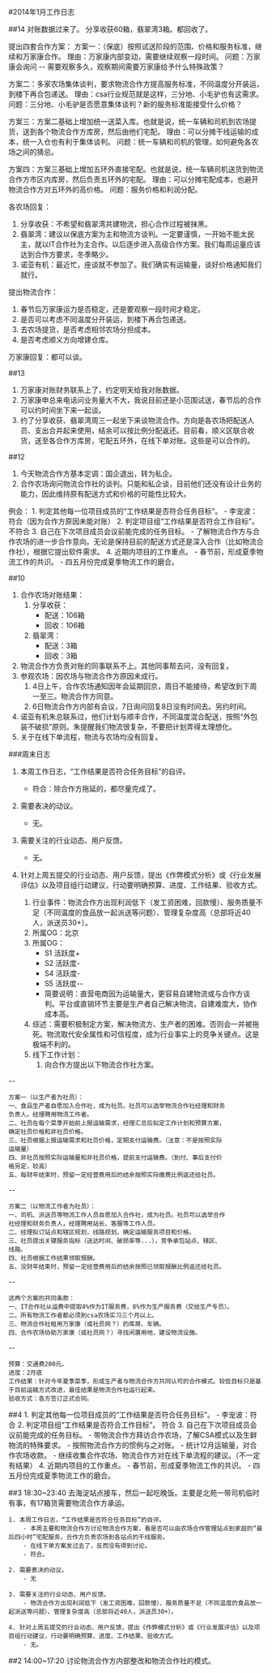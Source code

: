 #2014年1月工作日志

##14
对账数据过来了。
分享收获60箱，翡翠湾3箱。都回收了。

提出四套合作方案：
方案一：（保底）按照试送阶段的范围、价格和服务标准，继续和万家康合作。
理由：万家康内部变动，需要继续观察一段时间。
问题：万家康会询问 -- 需要观察多久，观察期间需要万家康给予什么特殊政策？

方案二：多家农场集体谈判，要求物流合作方提高服务标准，不同温度分开装运，
到楼下再合包递送。
理由：csa行业规范就是这样，三分地、小毛驴也有这需求。
问题：三分地、小毛驴是否愿意集体谈判？新的服务标准能接受什么价格？

方案三：方案二基础上增加统一送菜入库。也就是说，统一车辆和司机到农场提
货，送到各个物流合作方库房，然后由他们宅配。
理由：可以分摊干线运输的成本，统一入仓也有利于集体谈判。
问题：统一车辆和司机的管理，如何避免各农场之间的猜忌。

方案四：方案三基础上增加五环外直接宅配。也就是说，统一车辆司机送货到物流
合作方市区内库房，然后负责五环外的宅配。
理由：可以分摊宅配成本，也避开物流合作方对五环外的高价格。
问题：服务价格和利润分配。

各农场回复：
1. 分享收获：不希望和翡翠湾共建物流，担心合作过程被抹黑。
2. 翡翠湾：建议以保底方案为主和物流方谈判。一定要谨慎，一开始不能太民主，就以IT合作社为主合作。以后逐步进入高级合作方案。我们每周运量应该达到合作方要求，冬季略少。
3. 诺亚有机：最近忙，座谈就不参加了。我们确实有运输量，谈好价格通知我们就行。

提出物流合作：
1. 春节后万家康运力是否稳定，还是要观察一段时间才稳定。
2. 是否可以考虑不同温度分开装运，到楼下再合包递送。
3. 去农场提货，是否考虑相邻农场分担成本。
4. 是否考虑顺义方向增建仓库。

万家康回复：都可以谈。

##13
1. 万家康对账财务联系上了，约定明天给我对账数据。
2. 万家康申总来电话问业务量大不大，我说目前还是小范围试送，春节后的合作可以约时间坐下来一起谈。
3. 约了分享收获、翡翠湾周三一起坐下来谈物流合作。方向是各农场把配送人员、支出合并起来使用，结余可以按比例分配返还。目前看，顺义区联合收货，送至各合作方库房，宅配五环外，在线下单对账。这些是可以合作的。

##12
1. 今天物流合作方基本定调：国企退出，转为私企。
2. 合作农场询问物流合作社的谈判。只能和私企谈，目前他们还没有设计业务的能力，因此维持原有配送方式和价格的可能性比较大。

例会：
	1. 判定其他每一位项目成员的“工作结果是否符合任务目标”。
		- 李宠波：符合（因为合作方原因未能对账）
	2. 判定项目组“工作结果是否符合工作目标”。
		不符合 
	3. 自己在下次项目成员会议前能完成的任务目标。
		- 了解物流合作方与合作农场的进一步合作意向。无论是保持目前的配送方式还是深入合作（比如物流合作社），根据它提出软件需求。
	4. 近期内项目的工作重点。
		- 春节前，形成夏季物流工作的共识。
		- 四五月份完成夏季物流工作的磨合。 

##10
1. 合作农场对账结果：
	1. 分享收获：
		- 配送：106箱
		- 回收：106箱
	2. 翡翠湾： 
		- 配送：3箱
		- 回收：3箱
2. 物流合作方负责对账的同事联系不上。其他同事帮去问，没有回复。
3. 参观农场：因农场与物流合作方原因未成行。
	1. 4日上午，合作农场通知因年会延期回京，周日不能接待，希望改到下周一至三。物流合作方同意。
	2. 6日物流合作方内部有会议，7日询问回复8日没有时间去。另约时间。
4. 诺亚有机朱总联系过，他们计划与顺丰合作，不同温度混合配送，按照“外包装不破损”原则。朱提醒我们物流很复杂，不要把计划弄得太理想化。
5. 关于在线下单流程，物流与农场均没有回复。

###周末日志
1. 本周工作日志，“工作结果是否符合任务目标”的自评。
	- 符合：除合作方拖延的，都尽量完成了。
2. 需要表决的动议。
	- 无。
3. 需要关注的行业动态、用户反馈。
	- 无。 
4. 针对上周五提交的行业动态、用户反馈，提出《作弊模式分析》或《行业发展评估》以及项目组行动建议，行动要明确预算、进度、工作结果、验收方式。

	1. 行业事件：物流合作方出现利润低下（发工资困难，回款慢）、服务质量不足（不同温度的食品放一起派送等问题）、管理复杂度高（总部将近40人，派送员30+）。
	2. 所属OG：北京
	3. 所属OG：
		- S1 活跃度+
		- S2 活跃度-
		- S4 活跃度-
		- S5 活跃度-- 
		- 简要说明：直营电商因为运输量大，更容易自建物流或与合作方谈判。平台或直销环节主要是生产者自己解决物流，自建难度大，协作成本高。
	3. 综述：需要积极制定方案，解决物流方、生产者的困难。否则会一并被拖死。物流取代安全属性和可信程度，成为行业事实上的竞争关键点。这是极端不利的。
	4. 线下工作计划：
		1. 向合作方提出以下物流合作社方案。

--

	方案一（以生产者为社员）：
	一、食品生产者自愿加入合作社，成为社员。社员可以选举物流合作社经理和财务
	负责人。经理聘用物流工作者。
	二、社员在每个菜季开始前上报运输需求，经理汇总后拟定工作计划和预算方案，
	确定社员价格和非社员价格。
	三、社员根据上报运输需求和社员价格，定期支付运输费。（注意：不是按照实际
	运输量）
	四、非社员按照实际运输量和非社员价格，提前支付运输费。（到付、事后支付价
	格另定，较高）
	五、每财年结束时，预留一定经营费用后的结余按照实际缴费比例返还给社员。

--

	
	方案二（以物流工作者为社员）：
	一、司机、派送员等物流工作人员自愿加入合作社，成为社员。社员可以选举合作
	社经理和财务负责人，经理聘用站长、客服等工作人员。
	二、经理拟订站点和辖区规划，线路规划，确定运输服务项目和价格。
	三、社员提出关键服务指标（送达时间、破损率等...），竞争承包站点、辖区、
	线路。
	四、社员根据工作结果领取报酬。
	五、没财年结束时，预留一定经营费用后的结余按照已领取报酬比例返还给社员。

--

	这两个方案的共同条款：
	一、IT合作社从运费中提取4%作为IT服务费，8%作为生产服务费（交给生产专员）。
	二、所有物流工作者都必须到csa农场实习三个月以上。
	三、物流合作社租用万家康（或社员网？）的库房、车辆。
	四、合作农场协助万家康（或社员网？）寻找闲置用地，建设物流设施。
 --

	预算：交通费200元。
	进度：2月底
	工作结果：针对今年夏季菜季，形成生产者与物流合作方共同认可的合作模式。较低目标只是基于目前运输方式改进，最佳结果是物流合作社运行起来。
	验收方式：各方签订正式合同。
	


##4
	1. 判定其他每一位项目成员的“工作结果是否符合任务目标”。
		- 李宠波：符合
	2. 判定项目组“工作结果是否符合工作目标”。
		符合 
	3. 自己在下次项目成员会议前能完成的任务目标。
		- 带物流合作方拜访合作农场，了解CSA模式以及生鲜物流的特殊要求。
		- 按照物流合作方的惯例与之对账。
		- 统计12月运输量，对合作农场收款。
		- 继续收集合作农场、物流合作方对在线下单流程的建议。（不一定有结果）
	4. 近期内项目的工作重点。
		- 春节前，形成夏季物流工作的共识。
		- 四五月份完成夏季物流工作的磨合。 

##3
18:30~23:40	 去海淀站点接车，然后一起吃晚饭。主要是北苑一带司机临时有事，有17箱货需要物流合作方承运。

	1. 本周工作日志，“工作结果是否符合任务目标”的自评。
		- 本周主要和物流合作方讨论物流合作方案，看是否可以由农场合作管理站点到家庭的“最后四小时”宅配服务，合作方负责农场到各站点的干线服务。
		- 在线下单方案发过去了，反而没有得到讨论。
		- 符合。
		
	2. 需要表决的动议。
		- 无

	3. 需要关注的行业动态、用户反馈。
		- 物流合作方出现利润低下（发工资困难，回款慢）、服务质量不足（不同温度的食品放一起派送等问题）、管理复杂度高（总部将近40人，派送员30+）。
 
	4. 针对上周五提交的行业动态、用户反馈，提出《作弊模式分析》或《行业发展评估》以及项目组行动建议，行动要明确预算、进度、工作结果、验收方式。
		- 无。 

##2
14:00~17:20  讨论物流合作方内部整改和物流合作社的模式。
